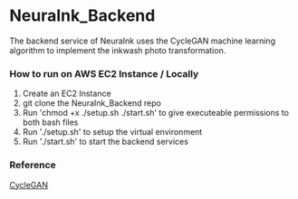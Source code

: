 # NeuraInk_Backend

The backend service of NeuraInk uses the CycleGAN machine learning algorithm to implement the inkwash photo transformation.
 
### How to run on AWS EC2 Instance / Locally
1. Create an EC2 Instance
2. git clone the NeuraInk_Backend repo
3. Run 'chmod +x ./setup.sh ./start.sh' to give executeable permissions to both bash files
4. Run './setup.sh' to setup the virtual environment
5. Run './start.sh' to start the backend services

### Reference
[CycleGAN](https://junyanz.github.io/CycleGAN/)
